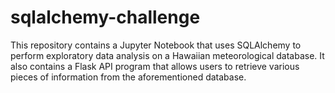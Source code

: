 # sqlalchemy-challenge
This repository contains a Jupyter Notebook that uses SQLAlchemy to perform exploratory data analysis on a Hawaiian meteorological database.
It also contains a Flask API program that allows users to retrieve various pieces of information from the aforementioned database.